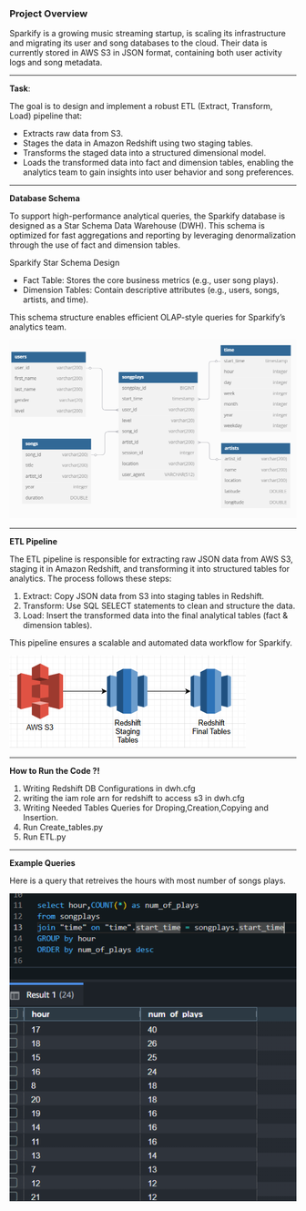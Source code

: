 
### Project Overview
Sparkify is a growing music streaming startup, is scaling its infrastructure and migrating its user and song databases to the cloud. Their data is currently stored in AWS S3 in JSON format, containing both user activity logs and song metadata.

---

**Task**:<br>

The goal is to design and implement a robust ETL (Extract, Transform, Load) pipeline that:

- Extracts raw data from S3.
- Stages the data in Amazon Redshift using two staging tables.
- Transforms the staged data into a structured dimensional model.
- Loads the transformed data into fact and dimension tables, enabling the analytics team to gain insights into user behavior and song preferences.

---

**Database Schema**<br>

To support high-performance analytical queries, the Sparkify database is designed as a Star Schema Data Warehouse (DWH). This schema is optimized for fast aggregations and reporting by leveraging denormalization through the use of fact and dimension tables.

Sparkify Star Schema Design
- Fact Table: Stores the core business metrics (e.g., user song plays).
- Dimension Tables: Contain descriptive attributes (e.g., users, songs, artists, and time).
  
This schema structure enables efficient OLAP-style queries for Sparkify’s analytics team.

![Sparkify Database Star Schema](Redshift_Star_Schema.png "Sparkify Star Schema")

----
**ETL Pipeline**

The ETL pipeline is responsible for extracting raw JSON data from AWS S3, staging it in Amazon Redshift, and transforming it into structured tables for analytics. The process follows these steps:

1. Extract: Copy JSON data from S3 into staging tables in Redshift.
2. Transform: Use SQL SELECT statements to clean and structure the data.
3. Load: Insert the transformed data into the final analytical tables (fact & dimension tables).

This pipeline ensures a scalable and automated data workflow for Sparkify.

![Sparkify ETL Pipeline](ETL.png "AWS ETL")

---

**How to Run the Code ?!**

1. Writing Redshift DB Configurations in dwh.cfg
2. writing the iam role arn for redshift to access s3 in dwh.cfg
3. Writing Needed Tables Queries for Droping,Creation,Copying and Insertion.
4. Run Create_tables.py
5. Run ETL.py
---
**Example Queries**

Here is a query that retreives the hours with most number of songs plays.

![Example Query](example_query.png "Example Query")

